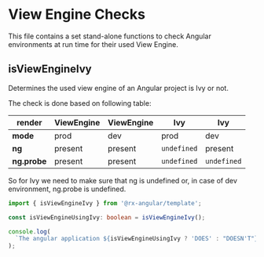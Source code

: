 # View Engine Checks

This file contains a set stand-alone functions to
check Angular environments at run time for their used View Engine.

## isViewEngineIvy

Determines the used view engine of an Angular project is Ivy or not.

The check is done based on following table:

| render       | ViewEngine | ViewEngine | Ivy         | Ivy         |
| ------------ | ---------- | ---------- | ----------- | ----------- |
| **mode**     | prod       | dev        | prod        | dev         |
| **ng**       | present    | present    | `undefined` | present     |
| **ng.probe** | present    | present    | `undefined` | `undefined` |

So for Ivy we need to make sure that ng is undefined or,
in case of dev environment, ng.probe is undefined.

```typescript
import { isViewEngineIvy } from '@rx-angular/template';

const isViewEngineUsingIvy: boolean = isViewEngineIvy();

console.log(
  `The angular application ${isViewEngineUsingIvy ? 'DOES' : "DOESN'T"} run Ivy`
);
```
